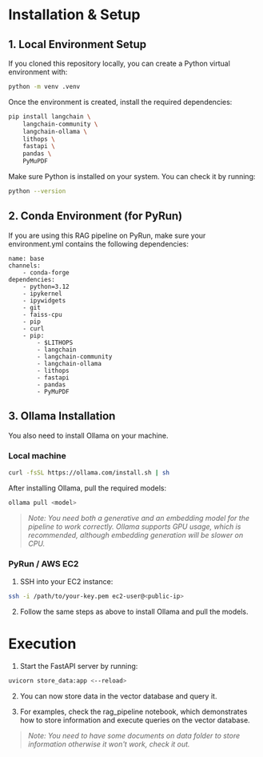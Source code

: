 # Installation & Setup

## 1. Local Environment Setup

If you cloned this repository locally, you can create a Python virtual environment with:

```bash
python -m venv .venv
```

Once the environment is created, install the required dependencies:

```bash
pip install langchain \
    langchain-community \
    langchain-ollama \
    lithops \
    fastapi \
    pandas \
    PyMuPDF
```
Make sure Python is installed on your system. You can check it by running:

```bash
python --version
```

## 2. Conda Environment (for PyRun)
If you are using this RAG pipeline on PyRun, make sure your environment.yml contains the following dependencies:

    name: base
    channels:
        - conda-forge
    dependencies:
        - python=3.12
        - ipykernel
        - ipywidgets
        - git
        - faiss-cpu
        - pip
        - curl
        - pip:
            - $LITHOPS
            - langchain
            - langchain-community
            - langchain-ollama
            - lithops
            - fastapi
            - pandas
            - PyMuPDF

## 3. Ollama Installation
You also need to install Ollama on your machine.

### Local machine
```bash
curl -fsSL https://ollama.com/install.sh | sh
```
After installing Ollama, pull the required models:
```bash
ollama pull <model>
```
> *Note: You need both a generative and an embedding model for the pipeline to work correctly. Ollama supports GPU usage, which is recommended, although embedding generation will be slower on CPU.*

### PyRun / AWS EC2
1. SSH into your EC2 instance:
```bash
ssh -i /path/to/your-key.pem ec2-user@<public-ip>
```
2. Follow the same steps as above to install Ollama and pull the models.

# Execution

1. Start the FastAPI server by running:
```bash
uvicorn store_data:app <--reload>
```
2. You can now store data in the vector database and query it.

3. For examples, check the rag_pipeline notebook, which demonstrates how to store information and execute queries on the vector database.

> *Note: You need to have some documents on data folder to store information otherwise it won't work, check it out.*

